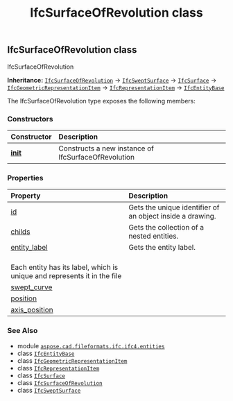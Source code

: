 ﻿---
title: IfcSurfaceOfRevolution class
second_title: Aspose.CAD for Python via .NET API References
description: 
type: docs
weight: 6760
url: /python-net/aspose.cad.fileformats.ifc.ifc4.entities/ifcsurfaceofrevolution/
is_root: false
---

## IfcSurfaceOfRevolution class

IfcSurfaceOfRevolution



**Inheritance:** [`IfcSurfaceOfRevolution`](/cad/python-net/aspose.cad.fileformats.ifc.ifc4.entities/ifcsurfaceofrevolution) → 
[`IfcSweptSurface`](/cad/python-net/aspose.cad.fileformats.ifc.ifc4.entities/ifcsweptsurface) → 
[`IfcSurface`](/cad/python-net/aspose.cad.fileformats.ifc.ifc4.entities/ifcsurface) → 
[`IfcGeometricRepresentationItem`](/cad/python-net/aspose.cad.fileformats.ifc.ifc4.entities/ifcgeometricrepresentationitem) → 
[`IfcRepresentationItem`](/cad/python-net/aspose.cad.fileformats.ifc.ifc4.entities/ifcrepresentationitem) → 
[`IfcEntityBase`](/cad/python-net/aspose.cad.fileformats.ifc/ifcentitybase)



The IfcSurfaceOfRevolution type exposes the following members:

### Constructors
| Constructor | Description |
| :- | :- |
| [__init__](/cad/python-net/aspose.cad.fileformats.ifc.ifc4.entities/ifcsurfaceofrevolution/__init__/#) | Constructs a new instance of IfcSurfaceOfRevolution |


### Properties
| Property | Description |
| :- | :- |
| [id](/cad/python-net/aspose.cad.fileformats.ifc.ifc4.entities/ifcsurfaceofrevolution/id) | Gets the unique identifier of an object inside a drawing. |
| [childs](/cad/python-net/aspose.cad.fileformats.ifc.ifc4.entities/ifcsurfaceofrevolution/childs) | Gets the collection of a nested entities. |
| [entity_label](/cad/python-net/aspose.cad.fileformats.ifc.ifc4.entities/ifcsurfaceofrevolution/entity_label) | Gets the entity label.<br/>Each entity has its label, which is unique and represents it in the file |
| [swept_curve](/cad/python-net/aspose.cad.fileformats.ifc.ifc4.entities/ifcsurfaceofrevolution/swept_curve) |  |
| [position](/cad/python-net/aspose.cad.fileformats.ifc.ifc4.entities/ifcsurfaceofrevolution/position) |  |
| [axis_position](/cad/python-net/aspose.cad.fileformats.ifc.ifc4.entities/ifcsurfaceofrevolution/axis_position) |  |



### See Also
* module [`aspose.cad.fileformats.ifc.ifc4.entities`](..)
* class [`IfcEntityBase`](/cad/python-net/aspose.cad.fileformats.ifc/ifcentitybase)
* class [`IfcGeometricRepresentationItem`](/cad/python-net/aspose.cad.fileformats.ifc.ifc4.entities/ifcgeometricrepresentationitem)
* class [`IfcRepresentationItem`](/cad/python-net/aspose.cad.fileformats.ifc.ifc4.entities/ifcrepresentationitem)
* class [`IfcSurface`](/cad/python-net/aspose.cad.fileformats.ifc.ifc4.entities/ifcsurface)
* class [`IfcSurfaceOfRevolution`](/cad/python-net/aspose.cad.fileformats.ifc.ifc4.entities/ifcsurfaceofrevolution)
* class [`IfcSweptSurface`](/cad/python-net/aspose.cad.fileformats.ifc.ifc4.entities/ifcsweptsurface)
